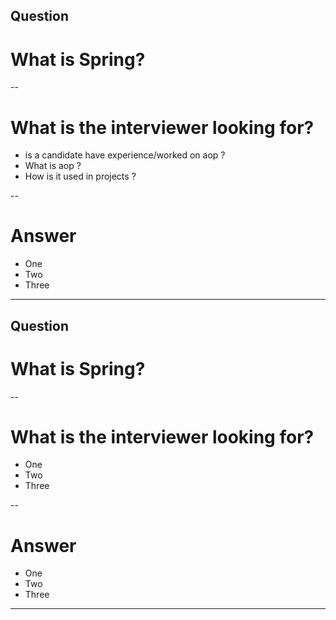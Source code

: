 ## Question
# What is Spring?

--

# What is the interviewer looking for?
- is a candidate have experience/worked on aop ?
- What is aop ?
- How is it used in projects ?

--

# Answer
- One
- Two
- Three

---

## Question
# What is Spring?

--

# What is the interviewer looking for?
- One
- Two
- Three

--

# Answer
- One
- Two
- Three

---